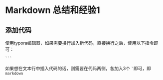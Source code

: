 # Markdown 总结和经验1

## 添加代码

使用typora编辑器，如果需要换行加入新代码，直接换行之后，使用以下指令即可：

```
​```
```

如果想在文本行中插入代码的话，则需要在代码两侧，各加入3个 ``` ` ```即可，即```markdown```



